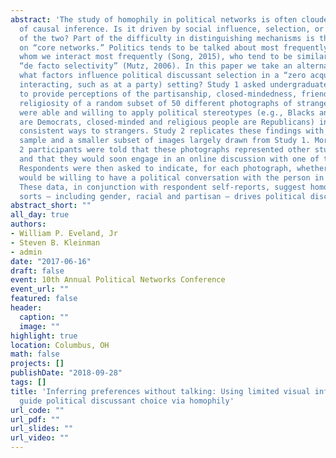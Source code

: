 ```yaml
---
abstract: 'The study of homophily in political networks is often clouded by problems
  of causal inference. Is it driven by social influence, selection, or some combination
  of the two? Part of the difficulty in distinguishing mechanisms is the emphasis
  on “core networks.” Politics tends to be talked about most frequently by those with
  whom we interact most frequently (Song, 2015), who tend to be similar to us – or,
  “de facto selectivity” (Mutz, 2006). In this paper we take an alternative tack:
  what factors influence political discussant selection in a “zero acquaintance” (strangers
  interacting, such as at a party) setting? Study 1 asked undergraduate respondents
  to provide perceptions of the partisanship, closed-mindedness, friendliness, and
  religiosity of a random subset of 50 different photographs of strangers. Respondents
  were able and willing to apply political stereotypes (e.g., Blacks and younger folks
  are Democrats, closed-minded and religious people are Republicans) in relatively
  consistent ways to strangers. Study 2 replicates these findings with a diverse adult
  sample and a smaller subset of images largely drawn from Study 1. Moreover, Study
  2 participants were told that these photographs represented other study participants,
  and that they would soon engage in an online discussion with one of these strangers.
  Respondents were then asked to indicate, for each photograph, whether or not they
  would be willing to have a political conversation with the person in that photograph.
  These data, in conjunction with respondent self-reports, suggest homophily of various
  sorts – including gender, racial and partisan – drives political discussant selection.'
abstract_short: ""
all_day: true
authors:
- William P. Eveland, Jr
- Steven B. Kleinman
- admin
date: "2017-06-16"
draft: false
event: 10th Annual Political Networks Conference
event_url: ""
featured: false
header:
  caption: ""
  image: ""
highlight: true
location: Columbus, OH
math: false
projects: []
publishDate: "2018-09-28"
tags: []
title: 'Inferring preferences without talking: Using limited visual information to
  guide political discussant choice via homophily'
url_code: ""
url_pdf: ""
url_slides: ""
url_video: ""
---
```

